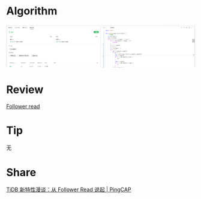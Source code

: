 # Algorithm

![算法](../../../images/temp/ricardoyu-2023-08-06-lc.png "算法")

# Review

[Follower read](https://martinfowler.com/articles/patterns-of-distributed-systems/follower-reads.html)

# Tip

无

# Share

[TiDB 新特性漫谈：从 Follower Read 说起 | PingCAP](https://cn.pingcap.com/blog/follower-read-the-new-features-of-tidb)
